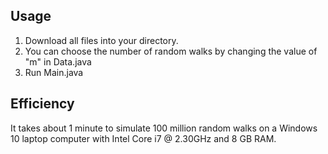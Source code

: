 ## Usage

1) Download all files into your directory.
2) You can choose the number of random walks by changing the value of "m" in Data.java
3) Run Main.java

## Efficiency
It takes about 1 minute to simulate 100 million random walks on a Windows 10 laptop computer with Intel Core i7 @ 2.30GHz and 8 GB RAM.
